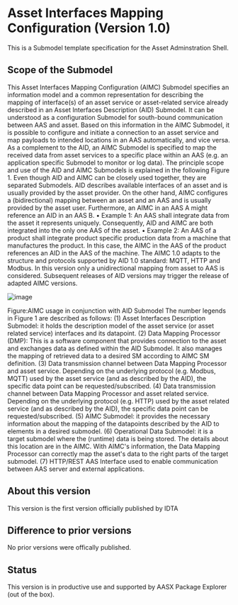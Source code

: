 # Asset Interfaces Mapping Configuration (Version 1.0) 

This is a Submodel template specification for the Asset Adminstration Shell.

## Scope of the Submodel 

This Asset Interfaces Mapping Configuration (AIMC) Submodel specifies an information model and a 
common representation for describing the mapping of interface(s) of an asset service or asset-related 
service already described in an Asset Interfaces Description (AID) Submodel. It can be understood as a 
configuration Submodel for south-bound communication between AAS and asset. Based on this information 
in the AIMC Submodel, it is possible to configure and initiate a connection to an asset service and map 
payloads to intended locations in an AAS automatically, and vice versa. 
As a complement to the AID, an AIMC Submodel is specified to map the received data from asset services to 
a specific place within an AAS (e.g. an application specific Submodel to monitor or log data). The principle 
scope and use of the AID and AIMC Submodels is explained in the following Figure 1.
Even though AID and AIMC can be closely used together, they are separated Submodels. AID describes 
available interfaces of an asset and is usually provided by the asset provider. On the other hand, AIMC 
configures a (bidirectional) mapping between an asset and an AAS and is usually provided by the asset 
user. Furthermore, an AIMC in an AAS A might reference an AID in an AAS B.
• Example 1: An AAS shall integrate data from the asset it represents uniquely. Consequently, AID 
and AIMC are both integrated into the only one AAS of the asset.
• Example 2: An AAS of a product shall integrate product specific production data from a machine that 
manufactures the product. In this case, the AIMC in the AAS of the product references an AID in the 
AAS of the machine.
The AIMC 1.0 adapts to the structure and protocols supported by AID 1.0 standard: MQTT, HTTP and 
Modbus. In this version only a unidirectional mapping from asset to AAS is considered. Subsequent releases 
of AID versions may trigger the release of adapted AIMC versions.

![image](https://github.com/admin-shell-io/submodel-templates/assets/111876087/13b8b6c0-f2bb-4b64-bc10-d3bae3f2a517)

Figure:AIMC usage in conjunction with AID Submodel
The number legends in Figure 1 are described as follows:
(1) Asset Interfaces Description Submodel: it holds the description model of the asset service (or asset 
related service) interfaces and its datapoint.
(2) Data Mapping Processor (DMP): This is a software component that provides connection to the asset 
and exchanges data as defined within the AID Submodel. It also manages the mapping of retrieved 
data to a desired SM according to AIMC SM definition.
(3) Data transmission channel between Data Mapping Processor and asset service. Depending on the 
underlying protocol (e.g. Modbus, MQTT) used by the asset service (and as described by the AID), 
the specific data point can be requested/subscribed.
(4) Data transmission channel between Data Mapping Processor and asset related service. Depending 
on the underlying protocol (e.g. HTTP) used by the asset related service (and as described by the 
AID), the specific data point can be requested/subscribed.
(5) AIMC Submodel: it provides the necessary information about the mapping of the datapoints 
described by the AID to elements in a desired submodel.
(6) Operational Data Submodel: it is a target submodel where the (runtime) data is being stored. The 
details about this location are in the AIMC. With AIMC's information, the Data Mapping Processor 
can correctly map the asset's data to the right parts of the target submodel.
(7) HTTP/REST AAS Interface used to enable communication between AAS server and external 
applications.

## About this version

This version is the first version officially published by IDTA 


## Difference to prior versions

No prior versions were offically published.

## Status

This version is in productive use and supported by AASX Package Explorer (out of the box).



